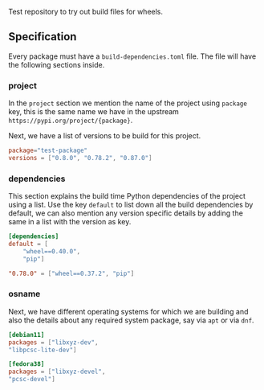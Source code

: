 Test repository to try out build files for wheels.


## Specification

Every package must have a `build-dependencies.toml` file. The file will have the following sections inside.

### project

In the `project` section we mention the name of the project using `package` key, this is the same name 
we have in the upstream `https://pypi.org/project/{package}`.

Next, we have a list of versions to be build for this project.

```toml
package="test-package"
versions = ["0.8.0", "0.78.2", "0.87.0"]
```

### dependencies

This section explains the build time Python dependencies of the project using a
list. Use the key `default` to list down all the build dependencies by default,
we can also mention any version specific details by adding the same in a list
with the version as key.

```toml
[dependencies] 
default = [
    "wheel==0.40.0",
    "pip"]

"0.78.0" = ["wheel==0.37.2", "pip"]
```

### osname

Next, we have different operating systems for which we are building and also
the details about any required system package, say via `apt` or via `dnf`.

```toml
[debian11]
packages = ["libxyz-dev",
"libpcsc-lite-dev"]

[fedora38]
packages = ["libxyz-devel",
"pcsc-devel"]
```
